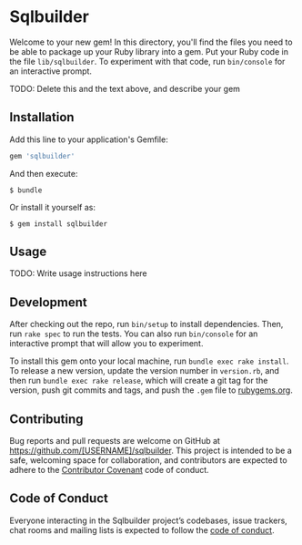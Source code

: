 # Sqlbuilder

Welcome to your new gem! In this directory, you'll find the files you need to be able to package up your Ruby library into a gem. Put your Ruby code in the file `lib/sqlbuilder`. To experiment with that code, run `bin/console` for an interactive prompt.

TODO: Delete this and the text above, and describe your gem

## Installation

Add this line to your application's Gemfile:

```ruby
gem 'sqlbuilder'
```

And then execute:

    $ bundle

Or install it yourself as:

    $ gem install sqlbuilder

## Usage

TODO: Write usage instructions here

## Development

After checking out the repo, run `bin/setup` to install dependencies. Then, run `rake spec` to run the tests. You can also run `bin/console` for an interactive prompt that will allow you to experiment.

To install this gem onto your local machine, run `bundle exec rake install`. To release a new version, update the version number in `version.rb`, and then run `bundle exec rake release`, which will create a git tag for the version, push git commits and tags, and push the `.gem` file to [rubygems.org](https://rubygems.org).

## Contributing

Bug reports and pull requests are welcome on GitHub at https://github.com/[USERNAME]/sqlbuilder. This project is intended to be a safe, welcoming space for collaboration, and contributors are expected to adhere to the [Contributor Covenant](http://contributor-covenant.org) code of conduct.

## Code of Conduct

Everyone interacting in the Sqlbuilder project’s codebases, issue trackers, chat rooms and mailing lists is expected to follow the [code of conduct](https://github.com/[USERNAME]/sqlbuilder/blob/master/CODE_OF_CONDUCT.md).
